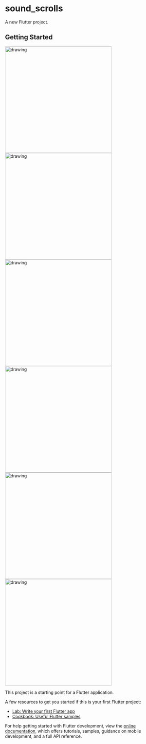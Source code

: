 # sound_scrolls

A new Flutter project.

## Getting Started


<img src="https://github.com/govindgurjar/sound_scroll/assets/83970520/2198fa2a-363c-464e-864a-877ccee53066" alt="drawing" width="350"/>

<img src="https://github.com/govindgurjar/sound_scroll/assets/83970520/5f55005f-d317-4959-b740-8613b6a8c05d" alt="drawing" width="350"/>

<img src="https://github.com/govindgurjar/sound_scroll/assets/83970520/491afe24-dc60-4cd5-bdae-f53c2892ff5f" alt="drawing" width="350"/>

<img src="https://github.com/govindgurjar/sound_scroll/assets/83970520/bff77b57-b96c-4743-a6b0-deaf4a6110ce" alt="drawing" width="350"/>

<img src="https://github.com/govindgurjar/sound_scroll/assets/83970520/fde868b8-d4c6-457e-9790-efc4c018c723" alt="drawing" width="350"/>

<img src="https://github.com/govindgurjar/sound_scroll/assets/83970520/776e366e-62d3-4262-b7b1-6330428eb145" alt="drawing" width="350"/>













This project is a starting point for a Flutter application.

A few resources to get you started if this is your first Flutter project:

- [Lab: Write your first Flutter app](https://docs.flutter.dev/get-started/codelab)
- [Cookbook: Useful Flutter samples](https://docs.flutter.dev/cookbook)

For help getting started with Flutter development, view the
[online documentation](https://docs.flutter.dev/), which offers tutorials,
samples, guidance on mobile development, and a full API reference.
